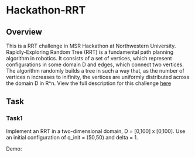 # Hackathon-RRT

## Overview

This is a RRT challenge in MSR Hackathon at Northwestern University. Rapidly-Exploring Random Tree (RRT) is a fundamental path planning algorithm in robotics. It consists of a set of vertices, which represent configurations in some domain D and edges, which connect two vertices. The algorithm randomly builds a tree in such a way that, as the number of vertices n  increases to inifinity, the vertices are uniformly distributed across the domain D in R^n. View the full description for this challenge [here](https://nu-msr.github.io/hackathon_site/rrt_challenge.html)

## Task

### Task1

Implement an RRT in a two-dimensional domain, D = [0,100] x [0,100]. Use an initial configuration of q_init = (50,50) and delta = 1.

Demo:



